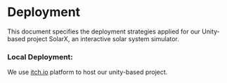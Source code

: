 # Deployment

This document specifies the deployment strategies applied for our Unity-based project SolarX, an interactive solar system simulator.

### Local Deployment:


We use <a href="itch.io">itch.io<a> platform to host our unity-based project.
